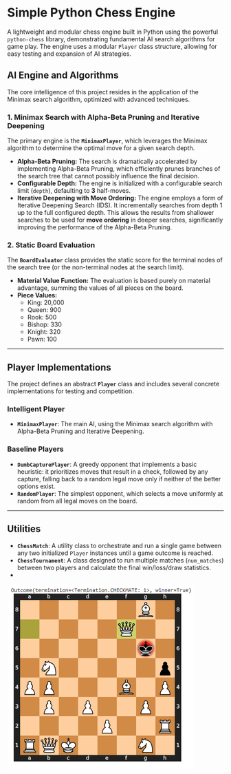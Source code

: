 # Simple Python Chess Engine

A lightweight and modular chess engine built in Python using the powerful `python-chess` library, demonstrating fundamental AI search algorithms for game play. The engine uses a modular `Player` class structure, allowing for easy testing and expansion of AI strategies.

## AI Engine and Algorithms

The core intelligence of this project resides in the application of the Minimax search algorithm, optimized with advanced techniques.

### 1. Minimax Search with Alpha-Beta Pruning and Iterative Deepening

The primary engine is the **`MinimaxPlayer`**, which leverages the Minimax algorithm to determine the optimal move for a given search depth.

* **Alpha-Beta Pruning:** The search is dramatically accelerated by implementing Alpha-Beta Pruning, which efficiently prunes branches of the search tree that cannot possibly influence the final decision.
* **Configurable Depth:** The engine is initialized with a configurable search limit (`depth`), defaulting to **3** half-moves.
* **Iterative Deepening with Move Ordering:** The engine employs a form of Iterative Deepening Search (IDS). It incrementally searches from depth 1 up to the full configured depth. This allows the results from shallower searches to be used for **move ordering** in deeper searches, significantly improving the performance of the Alpha-Beta Pruning.

### 2. Static Board Evaluation

The **`BoardEvaluator`** class provides the static score for the terminal nodes of the search tree (or the non-terminal nodes at the search limit).

* **Material Value Function:** The evaluation is based purely on material advantage, summing the values of all pieces on the board.
* **Piece Values:**
    * King: 20,000
    * Queen: 900
    * Rook: 500
    * Bishop: 330
    * Knight: 320
    * Pawn: 100

---

## Player Implementations

The project defines an abstract **`Player`** class and includes several concrete implementations for testing and competition.

### Intelligent Player

* **`MinimaxPlayer`**: The main AI, using the Minimax search algorithm with Alpha-Beta Pruning and Iterative Deepening.

### Baseline Players

* **`DumbCapturePlayer`**: A greedy opponent that implements a basic heuristic: it prioritizes moves that result in a check, followed by any capture, falling back to a random legal move only if neither of the better options exist.
* **`RandomPlayer`**: The simplest opponent, which selects a move uniformly at random from all legal moves on the board.

---

## Utilities

* **`ChessMatch`**: A utility class to orchestrate and run a single game between any two initialized `Player` instances until a game outcome is reached.
* **`ChessTournament`**: A class designed to run multiple matches (`num_matches`) between two players and calculate the final win/loss/draw statistics.
* 
![Screenshot](./mate.PNG)
